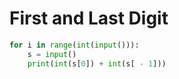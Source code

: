 # First and Last Digit

```python
for i in range(int(input())):
    s = input()
    print(int(s[0]) + int(s[ - 1]))
```